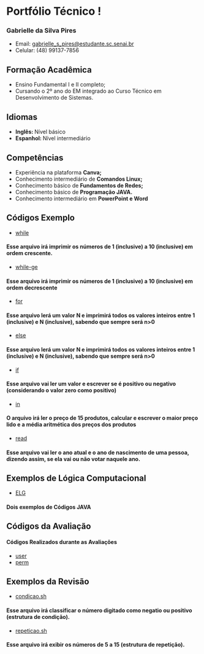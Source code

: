 # Portfólio Técnico !
### Gabrielle da Silva Pires
- Email: gabrielle_s_pires@estudante.sc.senai.br
- Celular: (48) 99137-7856

## Formação Acadêmica
- Ensino Fundamental I e II completo;
- Cursando o 2º ano do EM integrado ao Curso Técnico em Desenvolvimento de Sistemas.

## Idiomas
- <b> Inglês: </b> Nível básico
- <b> Espanhol: </b> Nível intermediário

## Competências
- Experiência na plataforma <b> Canva; </b>
- Conhecimento intermediário de <b> Comandos Linux; </b>
- Conhecimento básico de <b> Fundamentos de Redes; </b>
- Conhecimento básico de <b> Programação JAVA. </b>
- Conhecimento intermediário em <b> PowerPoint e Word </b>

## Códigos Exemplo
- [while](FundamentosTI/exemplos/crescente1-10.sh)
#### Esse arquivo irá imprimir os números de 1 (inclusive) a 10 (inclusive) em ordem crescente.
- [while-ge](FundamentosTI/exemplos/decrescente10-1.sh)
#### Esse arquivo irá imprimir os números de 1 (inclusive) a 10 (inclusive) em ordem decrescente
- [for](FundamentosTI/exemplos/inteiros.sh)
#### Esse arquivo lerá um valor N e imprimirá todos os valores inteiros entre 1 (inclusive) e N (inclusive), sabendo que sempre será n>0
- [else](FundamentosTI/exemplos/inteiros.sh#2)
#### Esse arquivo lerá um valor N e imprimirá todos os valores inteiros entre 1 (inclusive) e N (inclusive), sabendo que sempre será n>0
- [if](FundamentosTI/exemplos/positivo_negativo.sh)
#### Esse arquivo vai ler um valor e escrever se é positivo ou negativo (considerando o valor zero como positivo)
- [in](FundamentosTI/exemplos/preço.sh)
#### O arquivo irá ler o preço de 15 produtos, calcular e escrever o maior preço lido e a média aritmética dos preços dos produtos
- [read](FundamentosTI/exemplos/votos.sh)
#### Esse arquivo vai ler o ano atual e o ano de nascimento de uma pessoa, dizendo assim, se ela vai ou não votar naquele ano.

## Exemplos de Lógica Computacional
- [ELG](FundamentosTI/exemplos/logicacomputacional)
#### Dois exemplos de Códigos JAVA

## Códigos da Avaliação
#### Códigos Realizados durante as Avaliações
- [user](FundamentosTI/exemplos/user.sh)
- [perm](FundamentosTI/exemplos/perm.sh)

## Exemplos da Revisão
- [condicao.sh](FundamentosTI/exemplos/condicao.sh)
#### Esse arquivo irá classificar o número digitado como negatio ou positivo (estrutura de condição).
- [repeticao.sh](FundamentosTI/exemplos/repeticao.sh)
#### Esse arquivo irá exibir os números de 5 a 15 (estrutura de repetição).
